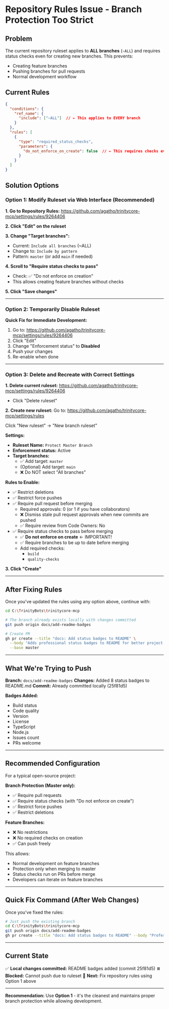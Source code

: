 # Repository Rules Issue - Branch Protection Too Strict

## Problem

The current repository ruleset applies to **ALL branches** (`~ALL`) and requires status checks even for creating new branches. This prevents:
- Creating feature branches
- Pushing branches for pull requests
- Normal development workflow

## Current Rules

```json
{
  "conditions": {
    "ref_name": {
      "include": ["~ALL"]  // ← This applies to EVERY branch
    }
  },
  "rules": [
    {
      "type": "required_status_checks",
      "parameters": {
        "do_not_enforce_on_create": false  // ← This requires checks even for new branches
      }
    }
  ]
}
```

## Solution Options

### Option 1: Modify Ruleset via Web Interface (Recommended)

**1. Go to Repository Rules:**
https://github.com/agatho/trinitycore-mcp/settings/rules/9264406

**2. Click "Edit" on the ruleset**

**3. Change "Target branches":**
- Current: `Include all branches` (~ALL)
- Change to: `Include by pattern`
- Pattern: `master` (or add `main` if needed)

**4. Scroll to "Require status checks to pass"**
- Check: ✅ "Do not enforce on creation"
- This allows creating feature branches without checks

**5. Click "Save changes"**

---

### Option 2: Temporarily Disable Ruleset

**Quick Fix for Immediate Development:**

1. Go to: https://github.com/agatho/trinitycore-mcp/settings/rules/9264406
2. Click "Edit"
3. Change "Enforcement status" to **Disabled**
4. Push your changes
5. Re-enable when done

---

### Option 3: Delete and Recreate with Correct Settings

**1. Delete current ruleset:**
https://github.com/agatho/trinitycore-mcp/settings/rules/9264406
- Click "Delete ruleset"

**2. Create new ruleset:**
Go to: https://github.com/agatho/trinitycore-mcp/settings/rules

Click "New ruleset" → "New branch ruleset"

**Settings:**
- **Ruleset Name:** `Protect Master Branch`
- **Enforcement status:** Active
- **Target branches:**
  - ✅ Add target: `master`
  - (Optional) Add target: `main`
  - ❌ Do NOT select "All branches"

**Rules to Enable:**
- ✅ Restrict deletions
- ✅ Restrict force pushes
- ✅ Require pull request before merging
  - Required approvals: 0 (or 1 if you have collaborators)
  - ❌ Dismiss stale pull request approvals when new commits are pushed
  - ✅ Require review from Code Owners: No
- ✅ Require status checks to pass before merging
  - ✅ **Do not enforce on create** ← IMPORTANT!
  - ✅ Require branches to be up to date before merging
  - Add required checks:
    - `build`
    - `quality-checks`

**3. Click "Create"**

---

## After Fixing Rules

Once you've updated the rules using any option above, continue with:

```bash
cd C:\TrinityBots\trinitycore-mcp

# The branch already exists locally with changes committed
git push origin docs/add-readme-badges

# Create PR
gh pr create --title "docs: Add status badges to README" \
  --body "Adds professional status badges to README for better project visibility." \
  --base master
```

---

## What We're Trying to Push

**Branch:** `docs/add-readme-badges`
**Changes:** Added 8 status badges to README.md
**Commit:** Already committed locally (25f81d5)

**Badges Added:**
- Build status
- Code quality
- Version
- License
- TypeScript
- Node.js
- Issues count
- PRs welcome

---

## Recommended Configuration

For a typical open-source project:

**Branch Protection (Master only):**
- ✅ Require pull requests
- ✅ Require status checks (with "Do not enforce on create")
- ✅ Restrict force pushes
- ✅ Restrict deletions

**Feature Branches:**
- ❌ No restrictions
- ❌ No required checks on creation
- ✅ Can push freely

This allows:
- Normal development on feature branches
- Protection only when merging to master
- Status checks run on PRs before merge
- Developers can iterate on feature branches

---

## Quick Fix Command (After Web Changes)

Once you've fixed the rules:

```bash
# Just push the existing branch
cd C:\TrinityBots\trinitycore-mcp
git push origin docs/add-readme-badges
gh pr create --title "docs: Add status badges to README" --body "Professional status badges for project visibility" --base master
```

---

## Current State

✅ **Local changes committed:** README badges added (commit 25f81d5)
⏸️ **Blocked:** Cannot push due to ruleset
🎯 **Next:** Fix repository rules using Option 1 above

---

**Recommendation:** Use **Option 1** - it's the cleanest and maintains proper branch protection while allowing development.
